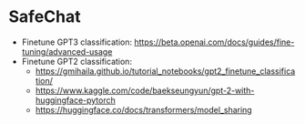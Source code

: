 # SafeChat
- Finetune GPT3 classification: https://beta.openai.com/docs/guides/fine-tuning/advanced-usage
- Finetune GPT2 classification:
  * https://gmihaila.github.io/tutorial_notebooks/gpt2_finetune_classification/
  * https://www.kaggle.com/code/baekseungyun/gpt-2-with-huggingface-pytorch
  * https://huggingface.co/docs/transformers/model_sharing
